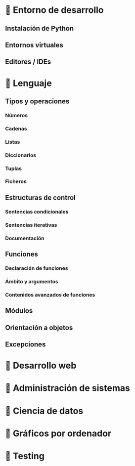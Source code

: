 # 🔹 Entorno de desarrollo

## Instalación de Python
## Entornos virtuales
## Editores / IDEs

# 🔹 Lenguaje

## Tipos y operaciones
### Números
### Cadenas
### Listas
### Diccionarios
### Tuplas
### Ficheros

## Estructuras de control
### Sentencias condicionales
### Sentencias iterativas
### Documentación

## Funciones
### Declaración de funciones
### Ámbito y argumentos
### Contenidos avanzados de funciones

## Módulos

## Orientación a objetos

## Excepciones

# 🔹 Desarrollo web

# 🔹 Administración de sistemas

# 🔹 Ciencia de datos

# 🔹 Gráficos por ordenador

# 🔹 Testing
